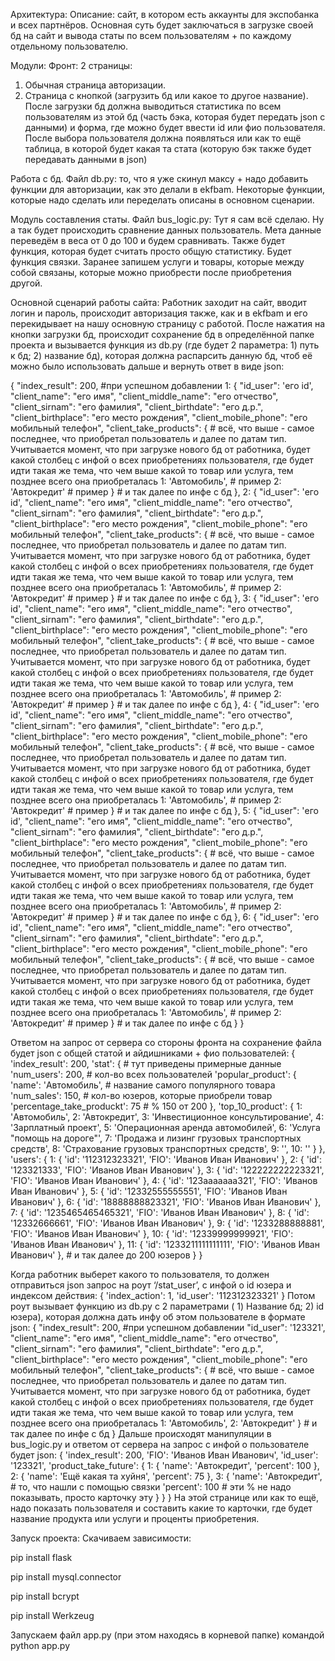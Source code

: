 Архитектура:
Описание: сайт, в котором есть аккаунты для экспобанка и всех партнёров. Основная суть будет заключаться в загрузке своей бд на сайт и вывода статы по всем пользователям + по каждому отдельному пользователю.

Модули:
Фронт: 2 страницы:
1) Обычная страница авторизации.
2) Страница с кнопкой (загрузить бд или какое то другое название). После загрузки бд должна выводиться статистика по всем пользователям из этой бд (часть бэка, которая будет передать json с данными) и форма, где можно будет ввести id или фио пользователя. После выбора пользователя должна появляться или как то ещё таблица, в которой будет какая та стата (которую бэк также будет передавать данными в json)

Работа с бд. Файл db.py: то, что я уже скинул максу + надо добавить функции для авторизации, как это делали в ekfbam. Некоторые функции, которые надо сделать или переделать описаны в основном сценарии.

Модуль составления статы. Файл bus_logic.py: Тут я сам всё сделаю. Ну а так будет происходить сравнение данных пользователь. Мета данные переведём в веса от 0 до 100 и будем сравнивать. Также будет функция, которая будет считать просто общую статистику. Будет функция связки. Заранее запишем услуги и товары, которые между собой связаны, которые можно приобрести после приобретения другой.

Основной сценарий работы сайта:
Работник заходит на сайт, вводит логин и пароль, происходит авторизация также, как и в ekfbam и его перекидывает на нашу основную страницу с работой. После нажатия на кнопки загрузки бд, происходит сохранение бд в определённой папке проекта и вызывается функция из db.py (где будет 2 параметра: 1) путь к бд; 2) название бд), которая должна распарсить данную бд, чтоб её можно было использовать дальше и вернуть ответ в виде json:

{
    "index_result": 200, #при успешном добавлении
    1: {
        "id_user": 'его id',
        "client_name": "его имя",
        "client_middle_name": "его отчество",
        "client_sirnam": "его фамилия",
        "client_birthdate": "его д.р.",
        "client_birthplace": "его место рождения",
        "client_mobile_phone": "его мобильный телефон",
        "client_take_products": {
            # всё, что выше - самое последнее, что приобретал пользователь и далее по датам тип. Учитывается момент, что при загрузке нового бд от работника, будет какой столбец с инфой о всех приобретениях пользователя, где будет идти такая же тема, что чем выше какой то товар или услуга, тем позднее всего она приобреталась 
            1: 'Автомобиль', # пример
            2: 'Автокредит' # пример
        }
        # и так далее по инфе с бд
    },
    2: {
        "id_user": 'его id',
        "client_name": "его имя",
        "client_middle_name": "его отчество",
        "client_sirnam": "его фамилия",
        "client_birthdate": "его д.р.",
        "client_birthplace": "его место рождения",
        "client_mobile_phone": "его мобильный телефон",
        "client_take_products": {
            # всё, что выше - самое последнее, что приобретал пользователь и далее по датам тип. Учитывается момент, что при загрузке нового бд от работника, будет какой столбец с инфой о всех приобретениях пользователя, где будет идти такая же тема, что чем выше какой то товар или услуга, тем позднее всего она приобреталась 
            1: 'Автомобиль', # пример
            2: 'Автокредит' # пример
        }
        # и так далее по инфе с бд
    },
    3: {
        "id_user": 'его id',
        "client_name": "его имя",
        "client_middle_name": "его отчество",
        "client_sirnam": "его фамилия",
        "client_birthdate": "его д.р.",
        "client_birthplace": "его место рождения",
        "client_mobile_phone": "его мобильный телефон",
        "client_take_products": {
            # всё, что выше - самое последнее, что приобретал пользователь и далее по датам тип. Учитывается момент, что при загрузке нового бд от работника, будет какой столбец с инфой о всех приобретениях пользователя, где будет идти такая же тема, что чем выше какой то товар или услуга, тем позднее всего она приобреталась 
            1: 'Автомобиль', # пример
            2: 'Автокредит' # пример
        }
        # и так далее по инфе с бд
    },
    4: {
        "id_user": 'его id',
        "client_name": "его имя",
        "client_middle_name": "его отчество",
        "client_sirnam": "его фамилия",
        "client_birthdate": "его д.р.",
        "client_birthplace": "его место рождения",
        "client_mobile_phone": "его мобильный телефон",
        "client_take_products": {
            # всё, что выше - самое последнее, что приобретал пользователь и далее по датам тип. Учитывается момент, что при загрузке нового бд от работника, будет какой столбец с инфой о всех приобретениях пользователя, где будет идти такая же тема, что чем выше какой то товар или услуга, тем позднее всего она приобреталась 
            1: 'Автомобиль', # пример
            2: 'Автокредит' # пример
        }
        # и так далее по инфе с бд
    },
    5: {
        "id_user": 'его id',
        "client_name": "его имя",
        "client_middle_name": "его отчество",
        "client_sirnam": "его фамилия",
        "client_birthdate": "его д.р.",
        "client_birthplace": "его место рождения",
        "client_mobile_phone": "его мобильный телефон",
        "client_take_products": {
            # всё, что выше - самое последнее, что приобретал пользователь и далее по датам тип. Учитывается момент, что при загрузке нового бд от работника, будет какой столбец с инфой о всех приобретениях пользователя, где будет идти такая же тема, что чем выше какой то товар или услуга, тем позднее всего она приобреталась 
            1: 'Автомобиль', # пример
            2: 'Автокредит' # пример
        }
        # и так далее по инфе с бд
    },
    6: {
        "id_user": 'его id',
        "client_name": "его имя",
        "client_middle_name": "его отчество",
        "client_sirnam": "его фамилия",
        "client_birthdate": "его д.р.",
        "client_birthplace": "его место рождения",
        "client_mobile_phone": "его мобильный телефон",
        "client_take_products": {
            # всё, что выше - самое последнее, что приобретал пользователь и далее по датам тип. Учитывается момент, что при загрузке нового бд от работника, будет какой столбец с инфой о всех приобретениях пользователя, где будет идти такая же тема, что чем выше какой то товар или услуга, тем позднее всего она приобреталась 
            1: 'Автомобиль', # пример
            2: 'Автокредит' # пример
        }
        # и так далее по инфе с бд
    }
}


Ответом на запрос от сервера со стороны фронта на сохранение файла будет json с общей статой и айдишниками + фио пользователей:
{
    'index_result': 200,
    'stat': { # тут приведены примерные данные
        'num_users': 200, # кол-во всех пользователей
        'popular_product': {
            'name': 'Автомобиль', # название самого популярного товара
            'num_sales': 150, # кол-во юзеров, которые приобрели товар
            'percentage_take_produckt': 75 # % 150 от 200
        },
        'top_10_product': {
            1: 'Автомобиль',
            2: 'Автокредит',
            3: 'Инвестиционное консультирование',
            4: 'Зарплатный проект',
            5: 'Операционная аренда автомобилей',
            6: 'Услуга "помощь на дороге"',
            7: 'Продажа и лизинг грузовых транспортных средств',
            8: 'Страхование грузовых транспортных средств',
            9: '',
            10: ''
        }
    },
    'users': {
        1: {
            'id': '112312323321',
            'FIO': 'Иванов Иван Иванович'
        },
        2: {
            'id': '123321333',
            'FIO': 'Иванов Иван Иванович'
        },
        3: {
            'id': '122222222223321',
            'FIO': 'Иванов Иван Иванович'
        },
        4: {
            'id': '123ааааааа321',
            'FIO': 'Иванов Иван Иванович'
        },
        5: {
            'id': '12332555555551',
            'FIO': 'Иванов Иван Иванович'
        },
        6: {
            'id': '18888888823321',
            'FIO': 'Иванов Иван Иванович'
        },
        7: {
            'id': '1235465465465321',
            'FIO': 'Иванов Иван Иванович'
        },
        8: {
            'id': '12332666661',
            'FIO': 'Иванов Иван Иванович'
        },
        9: {
            'id': '1233288888881',
            'FIO': 'Иванов Иван Иванович'
        },
        10: {
            'id': '12339999999921',
            'FIO': 'Иванов Иван Иванович'
        },
        11: {
            'id': '1233211111111111',
            'FIO': 'Иванов Иван Иванович'
        },
        # и так далее до 200 юзеров
    }
}

Когда работник выберет какого то пользователя, то должен отправиться json запрос на роут ‘/stat_user’, с инфой о id юзера и индексом действия:
{
    'index_action': 1,
    'id_user': '112312323321'
}
Потом роут вызывает функцию из db.py с 2 параметрами ( 1) Название бд; 2) id юзера), которая должна дать инфу об этом пользователе в формате json:
{
    "index_result": 200, #при успешном добавлении
    "id_user": '123321',
    "client_name": "его имя",
    "client_middle_name": "его отчество",
    "client_sirnam": "его фамилия",
    "client_birthdate": "его д.р.",
    "client_birthplace": "его место рождения",
    "client_mobile_phone": "его мобильный телефон",
    "client_take_products": {
        # всё, что выше - самое последнее, что приобретал пользователь и далее по датам тип. Учитывается момент, что при загрузке нового бд от работника, будет какой столбец с инфой о всех приобретениях пользователя, где будет идти такая же тема, что чем выше какой то товар или услуга, тем позднее всего она приобреталась 
        1: 'Автомобиль',
        2: 'Автокредит'
    }
    # и так далее по инфе с бд
}
Дальше происходят манипуляции в bus_logic.py и ответом от сервера на запрос с инфой о пользователе будет json:
{
    'index_result': 200,
    'FIO': 'Иванов Иван Иванович',
    'id_user': '123321',
    'product_take_future': {
        1: {
            'name': 'Автокредит',
            'percent': 100
        },
        2: {
            'name': 'Ещё какая та хуйня',
            'percent': 75
        },
        3: {
            'name': 'Автокредит', # то, что нашли с помощью связки 
            'percent': 100 # эти % не надо показывать, просто карточку эту
        }
    }
}
На этой странице или как то ещё, надо показать пользователя и составить какие то карточки, где будет название продукта или услуги и проценты приобретения.

Запуск проекта:
Скачиваем зависимости:

pip install flask

pip install mysql.connector

pip install bcrypt

pip install Werkzeug

Запускаем файл app.py (при этом находясь в корневой папке) командой python app.py
